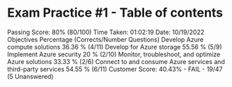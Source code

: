 # Exam Practice #1 - Table of contents

Passing Score: 80% (80/100) Time Taken: 01:02:19 Date: 10/19/2022
Objectives Percentage (Corrects/Number Questions)
Develop Azure compute solutions 36.36 % (4/11)
Develop for Azure storage 55.56 % (5/9)
Implement Azure security 20 % (2/10)
Monitor, troubleshoot, and optimize Azure solutions 33.33 % (2/6)
Connect to and consume Azure services and third-party services 54.55 % (6/11)
Customer Score: 40.43% - FAIL - 19/47 (5 Unanswered)

